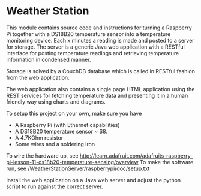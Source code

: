 Weather Station
================================

This module contains source code and instructions for turning a Raspberry Pi together with a DS18B20 temperature sensor into a temperature monitoring device.
Each x minutes a reading is made and posted to a server for storage. The server is a generic Java web application with a RESTful interface for 
posting temperature readings and retrieving temperature information in condensed manner.

Storage is solved by a CouchDB database which is called in RESTful fashion from the web application.

The web application also contains a single page HTML application using the REST services for fetching temperature data and presenting it in a human friendly way using charts and diagrams. 

To setup this project on your own, make sure you have 
* A Raspberry Pi (with Ethernet capabilities)
* A DS18B20 temperature sensor ~ $8.
* A 4.7KOhm resistor
* Some wires and a soldering iron

To wire the hardware up, see http://learn.adafruit.com/adafruits-raspberry-pi-lesson-11-ds18b20-temperature-sensing/overview
To make the software run, see /WeatherStationServer/raspberrypi/doc/setup.txt

Install the web application on a Java web server and adjust the python script to run against the correct server.
